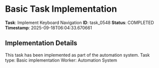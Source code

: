 # Basic Task Implementation

**Task**: Implement Keyboard Navigation
**ID**: task_0548
**Status**: COMPLETED
**Timestamp**: 2025-09-18T06:04:33.670661

## Implementation Details

This task has been implemented as part of the automation system.
Task type: Basic implementation
Worker: Automation System
